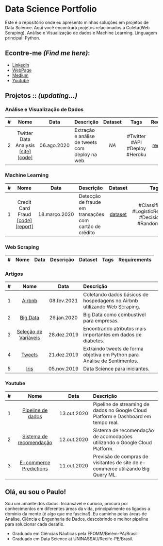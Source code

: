
# Data Science Portfolio

Este é o repositório onde eu apresento minhas soluções em projetos de Data Science. Aqui você encontrará projetos relacionados a Coleta(Web Scraping), Análise e Visualização de dados e Machine Learning. Linguagem principal: Python.

## Econtre-me *(Find me here)*:

* [Linkedin](https://linkedin.com/in/dspauloplima)
* [WebPage](https://dspauloplima.github.io)
* [Medium](https://dspauloplima.medium.com)
* [Youtube](https://www.youtube.com/channel/UCYWAGd2hiipE0pg8h9tieIw)

## Projetos :: *(updating...)*

### Análise e Visualização de Dados

|#|Nome|Data|Descrição|Dataset|Tags|Requirements|
|:----:|:----:|:----:|:----|:----:|:---:|:---:|
|2|Twitter Data Analysis [[site]](https://tweet-analysis-py.herokuapp.com/) [[code]](https://github.com/dspauloplima/twitter-py/blob/master/documentation.ipynb)|06.ago.2020|Extração e análise de tweets com deploy na web|*NA*|#Twitter #API #Deploy #Heroku|[requirements](https://github.com/dspauloplima/twitter-py/blob/master/requirements.txt)|

### Machine Learning

|#|Nome|Data|Descrição|Dataset|Tags|Requirements|
|:----:|:----:|:----:|:----|:----:|:---:|:---:|
|1|Credit Card Fraud [[code]](/credit_fraud_detection/credit_fraud.ipynb) [[report]](/credit_fraud_detection/report_credit_card.pdf)|18.março.2020|Detecção de fraude em transações com cartão de crédito|[dataset](/credit_fraud_detection/data/creditcard.csv)|#Classification #LogisticRegression #DecisionTree #RandomForest|[requirements](/credit_fraud_detection/requirements.txt)


### Web Scraping

|#|Nome|Data|Descrição|Dataset|Tags|Requirements|
|:----:|:----:|:----|:----:|:----:|:---:|:---:|

### Artigos

|#|Nome|Data|Descrição|
|:----:|:----:|:----:|:----|
|1|[Airbnb](https://dspauloplima.medium.com/web-scraping-catando-o-b%C3%A1sico-em-hospedagens-no-airbnb-pernambuco-a5f036ef3879)|08.fev.2021|Coletando dados básicos de hospedagens no Airbnb utilizando Web Scraping.|
|2|[Big Data](https://dspauloplima.medium.com/big-data-como-combust%C3%ADvel-para-empresas-c156047a1dae)|26.jan.2020|Big Data como combustível para empresas.|
|3|[Seleção de Variáveis](https://dspauloplima.medium.com/encontrando-atributos-mais-importantes-em-dados-de-diabetes-b39d644c275c)|28.dez.2019|Encontrando atributos mais importantes em dados de diabetes.|
|4|[Tweets](https://dspauloplima.medium.com/extraindo-tweets-de-forma-objetiva-em-python-para-an%C3%A1lise-de-sentimentos-74e1910ff4c3)|21.dez.2019|Extraindo tweets de forma objetiva em Python para Análise de Sentimentos.|
|5|[Iris](https://dspauloplima.medium.com/data-science-para-iniciantes-iris-ec17b205f0d6)|05.nov.2019|Data Science para iniciantes.|

### Youtube

|#|Nome|Data|Descrição|
|:----:|:----:|:----:|:----|
|1|[Pipeline de dados](https://youtu.be/zaAaactdd2Y)|13.out.2020|Pipeline de streaming de dados no Google Cloud Platform e Dashboard em tempo real.|
|2|[Sistema de recomendação](https://youtu.be/du5vuJZUzTA)|12.out.2020|Sistema de recomendação de acomodações utilizando o Google Cloud Platform.|
|3|[E-commerce Predictions](https://youtu.be/x1MIinOOl5s)|11.out.2020|Previsão de compras de visitantes de site de e-commerce utilizando Big Query ML.|

## Olá, eu sou o Paulo!

Sou um amante dos dados. Incansável e curioso, procuro por conhecimentos em diferentes áreas da vida, principalmente os ligados a domínio da mente (é algo que me fascina!). Eu caminho pelas áreas de Análise, Ciência e Engenharia de Dados, descobrindo o melhor pipeline para solucionar cada desafio.

* Graduado em Ciências Náuticas pela EFOMM/Belém-PA/Brasil.
* Graduado em Data Science at UNINASSAU/Recife-PE/Brasil.